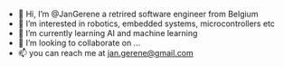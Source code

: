- 👋 Hi, I’m @JanGerene a retrired software engineer from Belgium
- 👀 I’m interested in robotics, embedded systems, microcontrollers etc
- 🌱 I’m currently learning AI and machine learning
- 💞️ I’m looking to collaborate on ...
- 📫 you can reach me at jan.gerene@gmail.com

<!---
JanGerene/JanGerene is a ✨ special ✨ repository because its `README.md` (this file) appears on your GitHub profile.
You can click the Preview link to take a look at your changes.
--->
